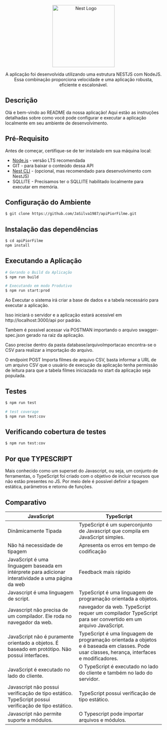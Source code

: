 <p align="center">
  <a href="http://nestjs.com/" target="blank"><img src="https://nestjs.com/img/logo-small.svg" width="200" alt="Nest Logo" /></a>
</p>

[circleci-image]: https://img.shields.io/circleci/build/github/nestjs/nest/master?token=abc123def456
[circleci-url]: https://circleci.com/gh/nestjs/nest

  <p align="center">A aplicação foi desenvolvida utilizando uma estrutura NESTJS com NodeJS. Essa combinação proporciona velocidade e uma aplicação robusta, eficiente e escalonável.</p>
  
## Descrição

Olá e bem-vindo ao README da nossa aplicação! Aqui estão as instruções detalhadas sobre como você pode configurar e executar a aplicação localmente em seu ambiente de desenvolvimento.

## Pré-Requisito

Antes de começar, certifique-se de ter instalado em sua máquina local:

* <a href="http://nodejs.org" target="_blank">Node.js</a> - versão LTS recomendada
* GIT - para baixar o conteúdo dessa API
* <a href="https://docs.nestjs.com/cli/overview" target="_blank">Nest CLI</a> - (opcional, mas recomendado para desenvolvimento com NestJS)
* SQLLITE - Precisamos ter o SQLLITE habilitado localmente para executar em memória.

## Configuração do Ambiente

```bash
$ git clone https://github.com/JaSilva1987/apiPiorFilme.git
```

## Instalação das dependências

```bash
$ cd apiPiorFilme
npm install
```

## Executando a Aplicação

```bash
# Gerando o Build da Aplicação
$ npm run build

# Executando em modo Produtivo
$ npm run start:prod
```

Ao Executar o sistema irá criar a base de dados e a tabela necessário para executar a aplicação.

Isso iniciará o servidor e a aplicação estará acessível em http://localhost:3000/api por padrão.

Tambem é possivel acessar via POSTMAN importando o arquivo swagger-spec.json gerado na raiz da aplicação.

Caso precise dentro da pasta database/arquivoImportacao encontra-se o CSV para realizar a importação do arquivo.

O endpoint POST Importa filmes de arquivo CSV, basta informar a URL de um arquivo CSV que o usuário de execução da aplicação tenha permissão de leitura para que a tabela filmes iniciazada no start da aplicação seja populada.

## Testes

```bash
$ npm run test

# test coverage
$ npm run test:cov
```

## Verificando cobertura de testes

```bash
$ npm run test:cov
```

## Por que TYPESCRIPT

Mais conhecido como um superset do Javascript, ou seja, um conjunto de ferramentas, o TypeScript foi criado com o objetivo de incluir recursos que não estão presentes no JS. Por meio dele é possível definir a tipagem estática, parâmetros e retorno de funções.

## Comparativo

|           JavaScript            |           TypeScript            |
|---------------------------------|---------------------------------|
|       Dinâmicamente Tipada      | 	TypeScript é um superconjunto de Javascript que compila em JavaScript simples.   |
|       Não há necessidade de tipagem      |     Apresenta os erros em tempo de codificação |
|      JavaScript é uma linguagem baseada em intérprete para adicionar interatividade a uma página da web      |     Feedback mais rápido   |
|      Javascript é uma linguagem de script.      |     TypeScript é uma linguagem de programação orientada a objetos.   |
|      Javascript não precisa de um compilador. Ele roda no navegador da web.   |      navegador da web.	TypeScript requer um compilador TypeScript para ser convertido em um arquivo JavaScript.   |
|       JavaScript não é puramente orientado a objetos. É baseado em protótipo. Não possui interfaces.      |     TypeScript é uma linguagem de programação orientada a objetos e é baseada em classes. Pode usar classes, herança, interfaces e modificadores.   |
|       JavaScript é executado no lado do cliente.      |     	O TypeScript é executado no lado do cliente e também no lado do servidor.   |
|       Javascript não possui verificação de tipo estático.	TypeScript possui verificação de tipo estático.   |     	TypeScript possui verificação de tipo estático.   |
|       Javascript não permite suporte a módulos.    |     O Typescript pode importar arquivos e módulos.   |

